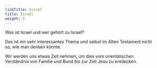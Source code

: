 ```yaml
---
linkTitle: Israel
title: Israel
weight: 5
---
```


Was ist Israel und wer gehört zu Israel?

Das ist ein sehr interessantes Thema und selbst im Alten Testament nicht so, wie man denken könnte.

Wir werden uns etwas Zeit nehmen, um dies vom orientalischen Verständnis von Familie und Bund bis zur Zeit Jesu zu entdecken.